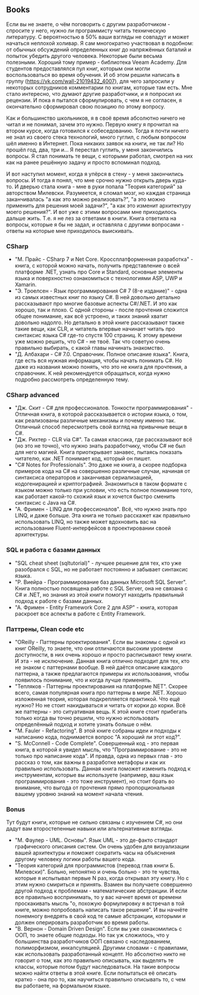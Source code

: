 ## Books

Если вы не знаете, о чём поговорить с другим разработчиком - спросите у него, нужно ли программисту читать техническую литературу. С вероятностью в 50% ваши взгляды не совпадут и может начаться неплохой холивар. Я сам многократно участвовал в подобном: от обычных обсуждений определенных книг до напряжённых баталий и попыток убедить другого человека. Некоторые были весьма полезными. Хороший тому пример - библиотека Veeam Academy. Для студентов предоставлялся пул книг, которым они могли воспользоваться во время обучения. И об этом решили написать в группу (https://vk.com/wall-21019432_4007), для чего запросили у некоторых сотрудников комментарии по книгам, которые там есть. Мне стало интересно, что думают другие разработчики, и я попросил их рецензии. И пока я пытался сформулировать, с чем я не согласен, я окончательно сформировал свою позицию по этому вопросу.

Как и большинство школьников, я в своё время абсолютно ничего не читал и не понимал, зачем это нужно. Первую книгу я прочитал на втором курсе, когда готовился к собеседованию. Тогда я почти ничего не знал из своего стека технологий, много гуглил, с любым вопросом шёл именно в Интернет. Пока никаких заявок на книги, не так ли? Но прошёл год, два, три и... Я перестал гуглить, у меня закончились вопросы. Я стал понимать те вещи, с которыми работал, смотрел на них как на ранее решённую задачу и просто вспоминал подход.

И вот наступил момент, когда я упёрся в стену - у меня закончились вопросы. И тогда я понял, что мне срочно нужно открыть дверь куда-то. И дверью стала книга - мне в руки попала "Теория категорий" за авторством Милевски. Разумеется, я сломал мозг, но каждая страница заканчивалась "а как это можно реализовать?", "а это можно применить для решения моей задачи?", "а как это изменит архитектуру моего решения?". И вот уже с этими вопросами мне приходилось дальше жить. Т.е. я не лез за ответами в книги. Книга ответила на вопросы, которые я бы не задал, и оставляла с другими вопросами - ответы на которые мне приходилось выискивать.

### CSharp

- "М. Прайс - CSharp 7 и Net Core. Кроссплатформенная разработка" - книга, с которой можно начать, получить представление о всей платформе .NET, узнать про Core и Standard, основные элементы языка и поверхностно ознакомиться с технологиями ASP, UWP и Xamarin.
- "Э. Троелсен - Язык программирования C# 7 (8-е издание)" - одна из самых известных книг по языку C#. В ней довольно детально рассказывают про многие базовые аспекты C#/.NET. И это как хорошо, так и плохо. С одной стороны - после прочтения сложится общее понимание, как всё устроено, и таких знаний хватит довольно надолго. Но детально в этой книге рассказывают также такие вещи, как CLR, и читатель впервые начинает читать про синтаксис языка C# где-то спустя 100 страниц. К этому времени уже можно решить, что C# - не твоё. Так что советую очень правильно выбирать, с какой главы начинать знакомство.
- "Д. Албахари - C# 7.0. Справочник. Полное описание языка". Книга, где есть вся нужная информация, чтобы начать понимать C#. Но даже из названия можно понять, что это не книга для прочтения, а справочник. К ней рекомендуется обращаться, когда нужно подробно рассмотреть определенную тему.

### CSharp advanced

- "Дж. Скит - C# для профессионалов. Тонкости программирования" - Отличная книга, в которой рассказывается о истории языка, о том, как реализованы различные механизмы и почему именно так. Отличный способ пересмотреть свой взгляд на привычные вещи в C#.
- "Дж. Рихтер - CLR via C#". Та самая классика, где рассказывают всё (но это не точно), что нужно знать разработчику, чтобы C# не был для него магией. Книга приоткрывает занавес, пытаясь показать читателю, как .NET понимает код, который он пишет. 
- "C# Notes for Professionals". Это даже не книга, а скорее подборка примеров кода на C# на совершенно различные случаи, начиная от синтаксиса операторов и заканчивая сериализацией, кодогенирацией и криптографией. Знакомиться в таком формате с языком можно только при условии, что есть полное понимание того, как работает какой-то схожий язык и хочется быстро сменить синтаксис с Java на C#.
- "А. Фримен - LINQ для профессионалов". Всё, что нужно знать про LINQ, и даже больше. Эта книга не только расскажет как правильно использовать LINQ, но также может вдохновить вас на использование Fluent-интерфейсов в проектировании своей архитектуры.

### SQL и работа с базами данных

- "SQL cheat sheet (sqltutorial)" - лучшее решение для тех, кто уже разобрался с SQL, но не работает постоянно и забывает синтаксис языка.
- "Р. Виейра - Программирование баз данных Microsoft SQL Server". Книга полностью посвящена работе с SQL Server, она не связана с C# и .NET, но знания из этой книги помогут находить правильный подход к работе с базами данных.
- "А. Фримен - Entity Framework Core 2 для ASP" - книга, которая раскроет все аспекты в работе с Entity Framework.

### Паттрены, Clean code etc

- "OReilly - Паттерны проектирования". Если вы знакомы с одной из книг OReilly, то знаете, что они отличаются высоким уровнем доступности, в них очень хорошо и просто расписывают тему книги. И эта - не исключение. Данная книга отлично подходит для тех, кто не знаком с паттернами вообще. В ней даётся описание каждого паттерна, а также предлагаются примеры их использования, чтобы появилось понимание, что и когда лучше применять.
- "Тепляков - Паттерны проектирования на платформе NET". Скорее всего, самая популярная книга про паттерны в мире .NET. Хорошо изложенная теория, которая подкрепляется практикой. Что ещё нужно? Но не стоит накидываться и читать от корки до корки. Всё же паттерны - это ситуативная вещь. К этой книге стоит прибегать только когда вы точно решили, что нужно использовать определённый подход и хотите узнать больше о нём.
- "M. Fauler - Refactoring". В этой книге собраны идеи и подходы к написанию кода, поднимается вопрос "А хороший ли этот код?".
- "S. McConnell - Code Complete". Совершенный код - это первая книга, в которой я увидел мысль, что "Программирование - это не только про написание кода". И правда, одна из первых глав - это рассказ о том, как важны в разработке метафоры и как их правильно использовать. Данная книга поможет изменить подход к инструментам, которые вы используете (например, ваш язык программирования - это тоже инструмент), но стоит брать во внимание, что выгода от прочтения прямо пропорциональная вашему уровню знаний на момент начала чтения.

### Bonus

Тут будут книги, которые не сильно связаны с изучением C#, но они дадут вам второстепенные навыки или альтернативные взгляды.

- "М. Фаулер - UML. Основы". Язык UML - это де-факто стандарт графического описания систем. Он очень удобен для визуализации вашей архитектуры и поможет сократить часы на объяснения другому человеку логики работы вашего кода.
- "Теория категорий для программистов (перевод глав книги Б. Милевски)". Больно, непонятно и очень больно - это те чувства, которые я испытывал первые N раз, когда открывал эту книгу. Но с этим нужно смириться и принять. Взамен вы получаете совершенно другой подход к проблемам - математические абстракции. И если все правильно воспринимать, то у вас начнет время от времени проскакивать мысль "о, похожую формулировку я встречал в той книге, можно попробовать написать такое решение". И вы начнёте понемногу внедрять в свой код те самые абстракции, которыми и должен оперировать разработчик во время работы. 
- "В. Вернон - Domain Driven Design". Если вы уже ознакомились с ООП, то знаете общие подходы. Но так уж сложилось, что у большинства разработчиков ООП связано с наследованием, полиморфизмом, инкапсуляцией. Другими словами - с правилами, как использовать разработанный концепт. Но абсолютно никто не говорит о том, как это правильно описывать, как выделять те классы, которые потом будут наследоваться. На такие вопросы можно найти ответы в этой книге. Если попытаться её описать кратко - она про то, как научиться правильно описывать то, с чем вы работаете, на формальном языке.

<!-- То, что я не включил:
- Dependency Injection. Книжка хай-левела. Она не сколько о шарпах, больше о проектировании и подобном. Я ее сам еще не читал, но на нее очень хорошие рецензии. Читать уже после Рихтера, разве что.
- A. Davies - Async in CSharp 5.0 - В этой книге описывают важные аспекты новой фичи (асинхронности) в шарпе. Читать есть смысл когда уже будут знания общие и нужно будет именно с асинхронностью познакомится.
- The Task-based Asynchronous Pattern - полное погружение в асинхронщину.
- under-the-hood-of-net-memory-management - все про память в C#.
- Боуэн, Крейн, Резник - Основы Windows Communication Foundation для .NET Framework 3.5
- Мак-Дональд Мэтью - Windows Presentation Foundation в .NET 4
- Петцольд Ч. - Windows Presentation Foundation (WPF)
- ASP.NET Core MVC 2, Фримен
- NET-Microservices-Architecture-for-Containerized-NET-Applications-(Microsoft-eBook)
- Architecting Modern Web Applications with ASP.NET Core and Azure
- Скот Чакон - Pro Git
- Фаулер - Архитектура корпоративных программных приложений
- Крис Смит - Программирование_на_FSharp
-->
